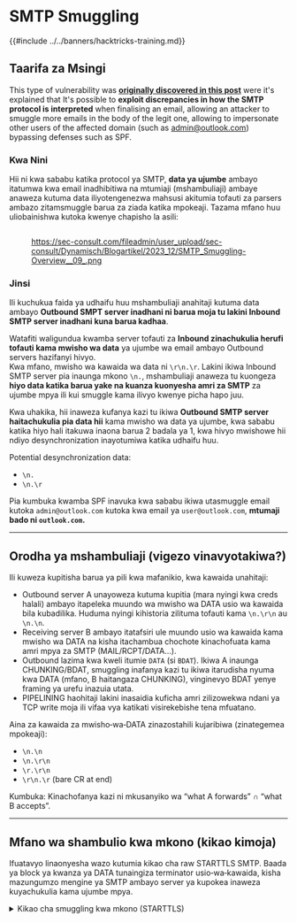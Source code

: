 # SMTP Smuggling

{{#include ../../banners/hacktricks-training.md}}

## Taarifa za Msingi

This type of vulnerability was [**originally discovered in this post**](https://sec-consult.com/blog/detail/smtp-smuggling-spoofing-e-mails-worldwide/) were it's explained that It's possible to **exploit discrepancies in how the SMTP protocol is interpreted** when finalising an email, allowing an attacker to smuggle more emails in the body of the legit one, allowing to impersonate other users of the affected domain (such as admin@outlook.com) bypassing defenses such as SPF.

### Kwa Nini

Hii ni kwa sababu katika protocol ya SMTP, **data ya ujumbe** ambayo itatumwa kwa email inadhibitiwa na mtumiaji (mshambuliaji) ambaye anaweza kutuma data iliyotengenezwa mahsusi akitumia tofauti za parsers ambazo zitamsmuggle barua za ziada katika mpokeaji. Tazama mfano huu uliobainishwa kutoka kwenye chapisho la asili:

<figure><img src="../../images/image (8) (1) (1) (1) (1).png" alt=""><figcaption><p><a href="https://sec-consult.com/fileadmin/user_upload/sec-consult/Dynamisch/Blogartikel/2023_12/SMTP_Smuggling-Overview__09_.png">https://sec-consult.com/fileadmin/user_upload/sec-consult/Dynamisch/Blogartikel/2023_12/SMTP_Smuggling-Overview__09_.png</a></p></figcaption></figure>

### Jinsi

Ili kuchukua faida ya udhaifu huu mshambuliaji anahitaji kutuma data ambayo **Outbound SMPT server inadhani ni barua moja tu lakini Inbound SMTP server inadhani kuna barua kadhaa**.

Watafiti waligundua kwamba server tofauti za **Inbound zinachukulia herufi tofauti kama mwisho wa data** ya ujumbe wa email ambayo Outbound servers hazifanyi hivyo.\
Kwa mfano, mwisho wa kawaida wa data ni `\r\n.\r`. Lakini ikiwa Inbound SMTP server pia inaunga mkono `\n.`, mshambuliaji anaweza tu kuongeza **hiyo data katika barua yake na kuanza kuonyesha amri za SMTP** za ujumbe mpya ili kui smuggle kama ilivyo kwenye picha hapo juu.

Kwa uhakika, hii inaweza kufanya kazi tu ikiwa **Outbound SMTP server haitachukulia pia data hii** kama mwisho wa data ya ujumbe, kwa sababu katika hiyo hali itakuwa inaona barua 2 badala ya 1, kwa hivyo mwishowe hii ndiyo desynchronization inayotumiwa katika udhaifu huu.

Potential desynchronization data:

- `\n.`
- `\n.\r`

Pia kumbuka kwamba SPF inavuka kwa sababu ikiwa utasmuggle email kutoka `admin@outlook.com` kutoka kwa email ya `user@outlook.com`, **mtumaji bado ni `outlook.com`.**

---

## Orodha ya mshambuliaji (vigezo vinavyotakiwa?)

Ili kuweza kupitisha barua ya pili kwa mafanikio, kwa kawaida unahitaji:

- Outbound server A unayoweza kutuma kupitia (mara nyingi kwa creds halali) ambayo itapeleka muundo wa mwisho wa DATA usio wa kawaida bila kubadilika. Huduma nyingi kihistoria zilituma tofauti kama `\n.\r\n` au `\n.\n`.
- Receiving server B ambayo itatafsiri ule muundo usio wa kawaida kama mwisho wa DATA na kisha itachambua chochote kinachofuata kama amri mpya za SMTP (MAIL/RCPT/DATA...).
- Outbound lazima kwa kweli itumie `DATA` (si `BDAT`). Ikiwa A inaunga CHUNKING/BDAT, smuggling inafanya kazi tu ikiwa itarudisha nyuma kwa DATA (mfano, B haitangaza CHUNKING), vinginevyo BDAT yenye framing ya urefu inazuia utata.
- PIPELINING haohitaji lakini inasaidia kuficha amri zilizowekwa ndani ya TCP write moja ili vifaa vya katikati visirekebishe tena mfuatano.

Aina za kawaida za mwisho‑wa‑DATA zinazostahili kujaribiwa (zinategemea mpokeaji):

- `\n.\n`
- `\n.\r\n`
- `\r.\r\n`
- `\r\n.\r` (bare CR at end)

Kumbuka: Kinachofanya kazi ni mkusanyiko wa “what A forwards” ∩ “what B accepts”.

---

## Mfano wa shambulio kwa mkono (kikao kimoja)

Ifuatavyo linaonyesha wazo kutumia kikao cha raw STARTTLS SMTP. Baada ya block ya kwanza ya DATA tunaingiza terminator usio‑wa‑kawaida, kisha mazungumzo mengine ya SMTP ambayo server ya kupokea inaweza kuyachukulia kama ujumbe mpya.

<details>
<summary>Kikao cha smuggling kwa mkono (STARTTLS)</summary>
```
$ openssl s_client -starttls smtp -crlf -connect smtp.example.com:587
EHLO a.example
AUTH PLAIN <base64(\0user@example.com\0password)>
MAIL FROM:<user@example.com>
RCPT TO:<victim@target.com>
DATA
From: User <user@example.com>
To: victim <victim@target.com>
Subject: legit

hello A
\n.\r\nMAIL FROM:<admin@target.com>
RCPT TO:<victim@target.com>
DATA
From: Admin <admin@target.com>
To: victim <victim@target.com>
Subject: smuggled

hello B
\r\n.\r\n
```
If A inatuma `\n.\r\n` na B inakubali kama end‑of‑DATA, ujumbe “hello B” unaweza kukubaliwa kama barua pepe ya pili kutoka `admin@target.com` huku ukipita SPF (unaolingana na IP za A).
</details>

Tip: Unapojaribu kwa njia ya maingiliano, hakikisha `-crlf` inatumiwa ili OpenSSL ihifadhi CRLF katika unachokiandika.

---

## Automatiki na scanners

- hannob/smtpsmug: tuma ujumbe unaomalizika kwa mfululizo wa malformed end‑of‑DATA sequences ili kuona mpokeaji anachokubali.
- Example: `./smtpsmug -s mail.target.com -p 25 -t victim@target.com`
- The‑Login/SMTP‑Smuggling‑Tools: scanner kwa pande zote za inbound na outbound pamoja na analysis SMTP server ili kuona kwa usahihi ni zipi sequences zinazodumu kutoka kwa sender.
- Inbound quick check: `python3 smtp_smuggling_scanner.py victim@target.com`
- Outbound via a relay: `python3 smtp_smuggling_scanner.py YOUR@ANALYSIS.DOMAIN --outbound-smtp-server smtp.relay.com --port 587 --starttls --sender-address you@relay.com --username you@relay.com --password '...'
`

Zana hizi zinakusaidia kubainisha jozi za A→B ambapo smuggling inafanya kazi.

---

## CHUNKING/BDAT vs DATA

- DATA hutumia sentinel terminator `<CR><LF>.<CR><LF>`; utata wowote jinsi CR/LF zinavyosawazishwa au dot‑stuffed husababisha desync.
- CHUNKING (BDAT) inaweka body kwa urefu sahihi wa byte na kwa hivyo inazuia classic smuggling. Hata hivyo, ikiwa sender atarejea kwenye DATA (kwa sababu receiver haitangaza CHUNKING), classic smuggling inakuwa tena inawezekana.

---

## Vidokezo juu ya programu zilizoathirika na marekebisho (kwa target)

- Postfix: kabla ya 3.9 default ilikuwa kuvumilia bare LFs; kuanzia 3.5.23/3.6.13/3.7.9/3.8.4 wasimamizi wanaweza kuwezesha `smtpd_forbid_bare_newline`. Pendekezo la sasa ni `smtpd_forbid_bare_newline = normalize` (3.8.5+/3.7.10+/3.6.14+/3.5.24+) au usanidi wa `reject` kwa utekelezaji mkali wa RFC.
- Exim: imerekebishwa katika 4.97.1 (na baadaye) kwa warianti zinazotegemea mchanganyiko wa end‑of‑DATA sequences wakati DATA inatumiwa. Toleo za zamani 4.97/4.96 zinaweza kuwa zinatumika kulingana na PIPELINING/CHUNKING.
- Sendmail: imerekebishwa katika 8.18; toleo za zamani 8.17.x zilikubali baadhi ya terminators zisizo za kawaida.
- Maktaba/servers mbalimbali (e.g., aiosmtpd before 1.4.5, baadhi ya vendor gateways, na specific SaaS relays) zilikuwa na matatizo kama hayo; toleo za kisasa kwa ujumla zinakubali DATA tu na strict `<CR><LF>.<CR><LF>`.

Tumia scanners zilizotajwa hapo juu kuthibitisha tabia ya sasa; wauzaji wengi walibadilisha defaults mapema 2024–2025.

---

## Vidokezo kwa red team ops

- Tumia large commodity senders kwa A (kwa kihistoria Exchange Online, shared hosters, n.k.). Ikiwa bado wanatuma baadhi ya non‑standard EOM na wako ndani ya SPF ya mwathirika, MAIL FROM uliosmuggled utajipatia sifa yao.
- Orodhesha extensions za SMTP za B: `EHLO` banner kwa PIPELINING/CHUNKING; ikiwa CHUNKING haipo una nafasi kubwa zaidi kutoka kwa BDAT‑first senders. Changanya na malformed EOMs kujaribu kukubaliwa.
- Angalia headers: ujumbe uliosmuggled kwa kawaida utaunda Received chain tofauti kuanzia B. DMARC mara nyingi itapita kwa sababu MAIL FROM inalingana na anuwai ya IP za A.

---

## References

- [https://sec-consult.com/blog/detail/smtp-smuggling-spoofing-e-mails-worldwide/](https://sec-consult.com/blog/detail/smtp-smuggling-spoofing-e-mails-worldwide/)
- [https://www.postfix.org/smtp-smuggling.html](https://www.postfix.org/smtp-smuggling.html)

{{#include ../../banners/hacktricks-training.md}}
